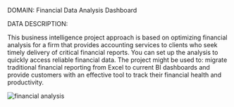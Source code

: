 DOMAIN: Financial Data Analysis Dashboard

DATA DESCRIPTION:
 
 This business intelligence project approach is based on optimizing financial analysis for a firm that provides accounting services to clients who seek timely delivery of critical financial reports. You can set up the analysis to quickly access reliable financial data. The project might be used to: migrate traditional financial reporting from Excel to current BI dashboards and provide customers with an effective tool to track their financial health and productivity.

 ![financial analysis](https://github.com/sharmameenal1507/Financial-analysis-dashboard/assets/145093790/78a4f8e5-a909-47f6-aa24-cceb5973a1a6)
